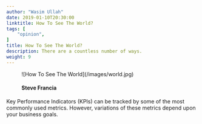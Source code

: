 ```yaml
---
author: "Wasim Ullah"
date: 2019-01-10T20:30:00
linktitle: How To See The World?
tags: [
    "opinion",
]
title: How To See The World?
description: There are a countless number of ways.
weight: 9
---
```


<figure>
![How To See The World](/images/world.jpg)
  <figcaption>
      <h4>Steve Francia</h4>
  </figcaption>
</figure>

Key Performance Indicators (KPIs) can be tracked by some of the most commonly used metrics. However, variations of these metrics depend upon your business goals.
